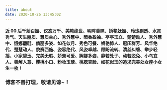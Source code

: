 ```yaml
---
title: about
date: 2020-10-26 13:45:02
---
```


#### 近 00 后千娇百媚、仪态万千、美艳绝世、明眸善睐、娇艳妩媚、玲珑剔透、水灵秀气、天生丽质、慧质兰心、秀外慧中、暗香盈袖、亭亭玉立、楚楚动人、秀外慧中、娥娜翩跹、俏丽多姿、如花似月、秀色可餐、娇艳惊人、冠压群芳、风华绝代、楚楚动人、貌赛西施、姿容绝代、风姿卓越、顾盼流转、清丝纠缠、举步轻摇、小家碧玉、完美无暇、娇羞可爱、婀娜多姿、静若处子、动若脱兔、小鸟宜人、善解人意、樱桃小口、粉妆玉琢、桃腮杏脸、如花似玉的追求完美处女座小女生一枚！

### 博客不善打理，敬请见谅~！